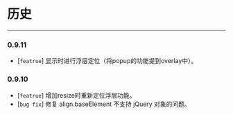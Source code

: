 # 历史

---

### 0.9.11

* [`featrue`] 显示时进行浮层定位（将popup的功能提到overlay中）。

### 0.9.10

* [`featrue`] 增加resize时重新定位浮层功能。
* [`bug fix`] 修复 align.baseElement 不支持 jQuery 对象的问题。

